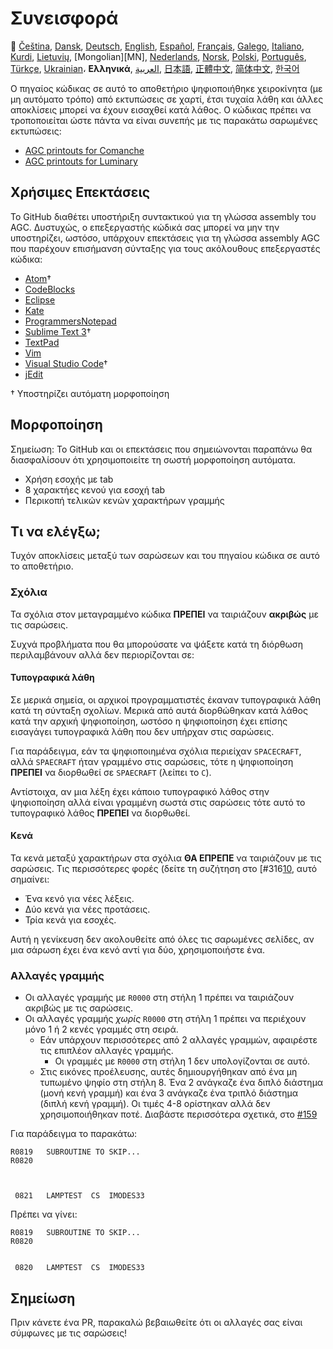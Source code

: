 # Συνεισφορά

🎌
[Čeština][CZ],
[Dansk][DA],
[Deutsch][DE],
[English][EN],
[Español][ES],
[Français][FR],
[Galego][GL],
[Italiano][IT],
[Kurdi][KU],
[Lietuvių][LT],
[Mongolian][MN],
[Nederlands][NL],
[Norsk][NO],
[Polski][PL],
[Português][PT_BR],
[Türkçe][TR],
[Ukrainian][UA]،
**Ελληνικά**,
[العربية][AR],
[日本語][JA],
[正體中文][ZH_TW],
[简体中文][ZH_CN],
[한국어][KO_KR]

[AR]:CONTRIBUTING.ar.md
[CZ]:CONTRIBUTING.cz.md
[DA]:CONTRIBUTING.da.md
[DE]:CONTRIBUTING.de.md
[EN]:CONTRIBUTING.md
[ES]:CONTRIBUTING.es.md
[FR]:CONTRIBUTING.fr.md
[GL]:CONTRIBUTING.gl.md
[GR]:CONTRIBUTING.gr.md
[IT]:CONTRIBUTING.it.md
[JA]:CONTRIBUTING.ja.md
[KO_KR]:CONTRIBUTING.ko_kr.md
[KU]:CONTRIBUTING.ku.md
[LT]:CONTRIBUTING.lt.md
[MD]:CONTRIBUTING.mn.md
[NL]:CONTRIBUTING.nl.md
[NO]:CONTRIBUTING.no.md
[PL]:CONTRIBUTING.pl.md
[PT_BR]:CONTRIBUTING.pt_br.md
[TR]:CONTRIBUTING.tr.md
[UA]:CONTRIBUTING.ua.md
[ZH_CN]:CONTRIBUTING.zh_cn.md
[ZH_TW]:CONTRIBUTING.zh_tw.md

Ο πηγαίος κώδικας σε αυτό το αποθετήριο ψηφιοποιήθηκε χειροκίνητα (με μη αυτόματο τρόπο) από εκτυπώσεις σε χαρτί, έτσι τυχαία λάθη και άλλες αποκλίσεις μπορεί να έχουν εισαχθεί κατά λάθος. Ο κώδικας πρέπει να τροποποιείται ώστε πάντα να είναι συνεπής με τις παρακάτω σαρωμένες εκτυπώσεις:

- [AGC printouts for Comanche][8]
- [AGC printouts for Luminary][9]

## Χρήσιμες Επεκτάσεις

Το GitHub διαθέτει υποστήριξη συντακτικού για τη γλώσσα assembly του AGC. Δυστυχώς, ο επεξεργαστής κώδικά σας μπορεί να μην την υποστηρίζει, ωστόσο, υπάρχουν επεκτάσεις για τη γλώσσα assembly AGC που παρέχουν επισήμανση σύνταξης για τους ακόλουθους επεξεργαστές κώδικα:

- [Atom][Atom]†
- [CodeBlocks][CodeBlocks]
- [Eclipse][Eclipse]
- [Kate][Kate]
- [ProgrammersNotepad][ProgrammersNotepad]
- [Sublime Text 3][Sublime Text]†
- [TextPad][TextPad]
- [Vim][Vim]
- [Visual Studio Code][VisualStudioCode]†
- [jEdit][jEdit]

† Υποστηρίζει αυτόματη μορφοποίηση

[Atom]:https://github.com/Alhadis/language-agc
[CodeBlocks]:https://github.com/virtualagc/virtualagc/tree/master/Contributed/SyntaxHighlight/CodeBlocks
[Eclipse]:https://github.com/virtualagc/virtualagc/tree/master/Contributed/SyntaxHighlight/Eclipse
[Kate]:https://github.com/virtualagc/virtualagc/tree/master/Contributed/SyntaxHighlight/Kate
[ProgrammersNotepad]:https://github.com/virtualagc/virtualagc/tree/master/Contributed/SyntaxHighlight/ProgrammersNotepad
[Sublime Text]:https://github.com/jimlawton/AGC-Assembly
[TextPad]:https://github.com/virtualagc/virtualagc/tree/master/Contributed/SyntaxHighlight/TextPad
[Vim]:https://github.com/wsdjeg/vim-assembly
[VisualStudioCode]:https://github.com/wopian/agc-assembly
[jEdit]:https://github.com/virtualagc/virtualagc/tree/master/Contributed/SyntaxHighlight/jEdit

## Mορφοποίηση

Σημείωση: Το GitHub και οι επεκτάσεις που σημειώνονται παραπάνω θα διασφαλίσουν ότι χρησιμοποιείτε τη σωστή μορφοποίηση αυτόματα.

- Χρήση εσοχής με tab
- 8 χαρακτήες κενού για εσοχή tab
- Περικοπή τελικών κενών χαρακτήρων γραμμής

## Τι να ελέγξω;

Τυχόν αποκλίσεις μεταξύ των σαρώσεων και του πηγαίου κώδικα σε αυτό το αποθετήριο.

### Σχόλια

Τα σχόλια στον μεταγραμμένο κώδικα **ΠΡΕΠΕΙ** να ταιριάζουν **ακριβώς** με τις σαρώσεις.

Συχνά προβλήματα που θα μπορούσατε να ψάξετε κατά τη διόρθωση περιλαμβάνουν αλλά δεν περιορίζονται σε:

#### Τυπογραφικά λάθη

Σε μερικά σημεία, οι αρχικοί προγραμματιστές έκαναν τυπογραφικά λάθη κατά τη σύνταξη σχολίων. Μερικά από αυτά διορθώθηκαν κατά λάθος κατά την αρχική ψηφιοποίηση, ωστόσο η ψηφιοποίηση έχει επίσης εισαγάγει τυπογραφικά λάθη που δεν υπήρχαν στις σαρώσεις.

Για παράδειγμα, εάν τα ψηφιοποιημένα σχόλια περιείχαν `SPACECRAFT`, αλλά `SPAECRAFT` ήταν γραμμένο στις σαρώσεις, τότε η ψηφιοποίηση **ΠΡΕΠΕΙ** να διορθωθεί σε `SPAECRAFT` (λείπει το `C`).

Αντίστοιχα, αν μια λέξη έχει κάποιο τυπογραφικό λάθος στην ψηφιοποίηση αλλά είναι γραμμένη σωστά στις σαρώσεις τότε αυτό το τυπογραφικό λάθος **ΠΡΕΠΕΙ** να διορθωθεί.

#### Κενά

Τα κενά μεταξύ χαρακτήρων στα σχόλια **ΘΑ ΕΠΡΕΠΕ** να ταιριάζουν με τις σαρώσεις. Τις περισσότερες φορές (δείτε τη συζήτηση στο [#316[10], αυτό σημαίνει:

- Ένα κενό για νέες λέξεις.
- Δύο κενά για νέες προτάσεις.
- Τρία κενά για εσοχές.

Αυτή η γενίκευση δεν ακολουθείτε από όλες τις σαρωμένες σελίδες, αν μια σάρωση έχει ένα κενό αντί για δύο, χρησιμοποιήστε ένα.

### Αλλαγές γραμμής

- Οι αλλαγές γραμμής με `R0000` στη στήλη 1 πρέπει να ταιριάζουν ακριβώς με τις σαρώσεις.
- Οι αλλαγές γραμμής *χωρίς* `R0000` στη στήλη 1 πρέπει να περιέχουν μόνο 1 ή 2 κενές γραμμές στη σειρά.
  - Εάν υπάρχουν περισσότερες από 2 αλλαγές γραμμών, αφαιρέστε τις επιπλέον αλλαγές γραμμής.
    - Οι γραμμές με `R0000` στη στήλη 1 δεν υπολογίζονται σε αυτό.
  - Στις εικόνες προέλευσης, αυτές δημιουργήθηκαν από ένα μη τυπωμένο ψηφίο στη στήλη 8. Ένα 2 ανάγκαζε ένα διπλό διάστημα (μονή κενή γραμμή) και ένα 3 ανάγκαζε ένα τριπλό διάστημα (διπλή κενή γραμμή). Οι τιμές 4-8 ορίστηκαν αλλά δεν χρησιμοποιήθηκαν ποτέ. Διαβάστε περισσότερα σχετικά, στο [#159][7]

Για παράδειγμα το παρακάτω:

```plain
R0819   SUBROUTINE TO SKIP...
R0820



 0821   LAMPTEST  CS  IMODES33
```

Πρέπει να γίνει:

```plain
R0819   SUBROUTINE TO SKIP...
R0820


 0820   LAMPTEST  CS  IMODES33
```

## Σημείωση

Πριν κάνετε ένα PR, παρακαλώ βεβαιωθείτε ότι οι αλλαγές σας είναι σύμφωνες με τις σαρώσεις!

[0]:https://github.com/chrislgarry/Apollo-11/pull/new/master
[1]:http://www.ibiblio.org/apollo/ScansForConversion/Luminary099/
[2]:http://www.ibiblio.org/apollo/ScansForConversion/Comanche055/
[6]:https://github.com/wopian/agc-assembly#user-settings
[7]:https://github.com/chrislgarry/Apollo-11/issues/159
[8]:http://www.ibiblio.org/apollo/ScansForConversion/Comanche055/
[9]:http://www.ibiblio.org/apollo/ScansForConversion/Luminary099/
[10]:https://github.com/chrislgarry/Apollo-11/pull/316#pullrequestreview-102892741
